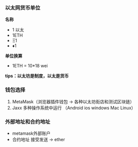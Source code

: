 ### 以太网货币单位

**名称**

- 1 以太
- 1ETH
- Ξ1
- ♦1

**单位换算**

- 1ETH = 10\*18 wei

**tips：以太坊是制度，以太是货币**

### 钱包选择

1. MetaMask（浏览器插件钱包 -> 各种以太坊街店和测试区块链）
2. Jaxx 多种操作系统中运行 （Android ios windows Mac Linux）

### 外部地址和合约地址
- metamask外部账户
- 合约地址 接受发送 -> ether